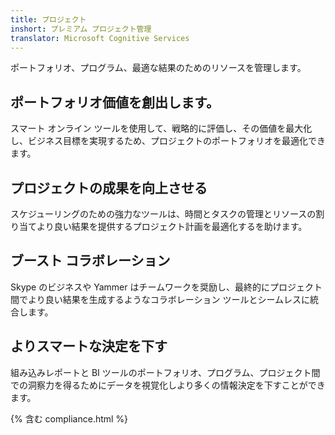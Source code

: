 ```yaml
---
title: プロジェクト
inshort: プレミアム プロジェクト管理
translator: Microsoft Cognitive Services
---
```


ポートフォリオ、プログラム、最適な結果のためのリソースを管理します。

## ポートフォリオ価値を創出します。
スマート オンライン ツールを使用して、戦略的に評価し、その価値を最大化し、ビジネス目標を実現するため、プロジェクトのポートフォリオを最適化できます。

## プロジェクトの成果を向上させる
スケジューリングのための強力なツールは、時間とタスクの管理とリソースの割り当てより良い結果を提供するプロジェクト計画を最適化するを助けます。

## ブースト コラボレーション
Skype のビジネスや Yammer はチームワークを奨励し、最終的にプロジェクト間でより良い結果を生成するようなコラボレーション ツールとシームレスに統合します。

## よりスマートな決定を下す
組み込みレポートと BI ツールのポートフォリオ、プログラム、プロジェクト間での洞察力を得るためにデータを視覚化しより多くの情報決定を下すことができます。

{% 含む compliance.html %}



